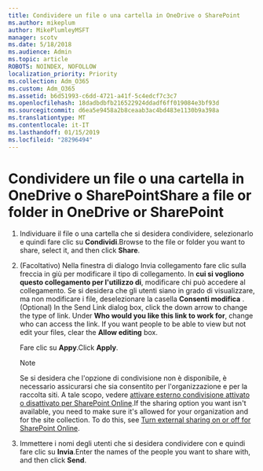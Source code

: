 ```yaml
---
title: Condividere un file o una cartella in OneDrive o SharePoint
ms.author: mikeplum
author: MikePlumleyMSFT
manager: scotv
ms.date: 5/18/2018
ms.audience: Admin
ms.topic: article
ROBOTS: NOINDEX, NOFOLLOW
localization_priority: Priority
ms.collection: Adm_O365
ms.custom: Adm_O365
ms.assetid: b6d51993-c6dd-4721-a41f-5c4edcf7c3c7
ms.openlocfilehash: 18dadbdbfb216522924ddadf6ff019084e3bf93d
ms.sourcegitcommit: d6ea5e9458a2b8ceaab3ac4bd483e1130b9a398a
ms.translationtype: MT
ms.contentlocale: it-IT
ms.lasthandoff: 01/15/2019
ms.locfileid: "28296494"
---
```

# <a name="share-a-file-or-folder-in-onedrive-or-sharepoint"></a><span data-ttu-id="721dc-102">Condividere un file o una cartella in OneDrive o SharePoint</span><span class="sxs-lookup"><span data-stu-id="721dc-102">Share a file or folder in OneDrive or SharePoint</span></span>

1. <span data-ttu-id="721dc-103">Individuare il file o una cartella che si desidera condividere, selezionarlo e quindi fare clic su **Condividi**.</span><span class="sxs-lookup"><span data-stu-id="721dc-103">Browse to the file or folder you want to share, select it, and then click **Share**.</span></span>
    
2. <span data-ttu-id="721dc-p101">(Facoltativo) Nella finestra di dialogo Invia collegamento fare clic sulla freccia in giù per modificare il tipo di collegamento. In **cui si vogliono questo collegamento per l'utilizzo di**, modificare chi può accedere al collegamento. Se si desidera che gli utenti siano in grado di visualizzare, ma non modificare i file, deselezionare la casella **Consenti modifica** .</span><span class="sxs-lookup"><span data-stu-id="721dc-p101">(Optional) In the Send Link dialog box, click the down arrow to change the type of link. Under **Who would you like this link to work for**, change who can access the link. If you want people to be able to view but not edit your files, clear the **Allow editing** box.</span></span> 
    
    <span data-ttu-id="721dc-107">Fare clic su **Appy**.</span><span class="sxs-lookup"><span data-stu-id="721dc-107">Click **Apply**.</span></span>
    
    > [!NOTE]
    > <span data-ttu-id="721dc-p102">Se si desidera che l'opzione di condivisione non è disponibile, è necessario assicurarsi che sia consentito per l'organizzazione e per la raccolta siti. A tale scopo, vedere [attivare esterno condivisione attivato o disattivato per SharePoint Online](https://go.microsoft.com/fwlink/?linkid=866426).</span><span class="sxs-lookup"><span data-stu-id="721dc-p102">If the sharing option you want isn't available, you need to make sure it's allowed for your organization and for the site collection. To do this, see [Turn external sharing on or off for SharePoint Online](https://go.microsoft.com/fwlink/?linkid=866426).</span></span> 
  
3. <span data-ttu-id="721dc-110">Immettere i nomi degli utenti che si desidera condividere con e quindi fare clic su **Invia**.</span><span class="sxs-lookup"><span data-stu-id="721dc-110">Enter the names of the people you want to share with, and then click **Send**.</span></span>
    

